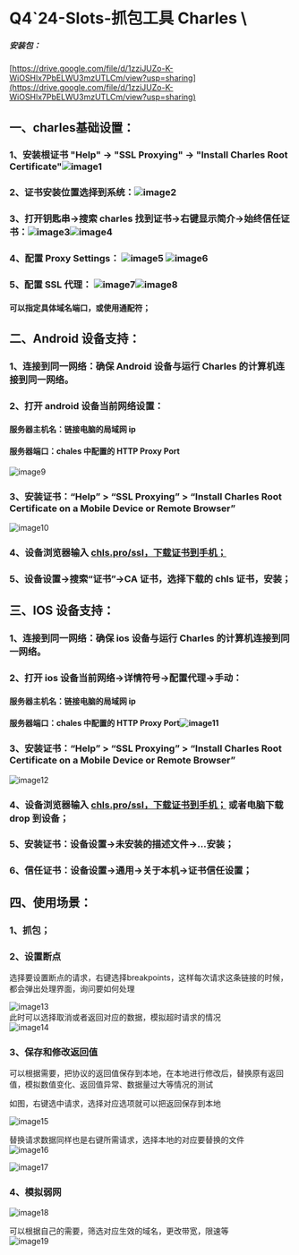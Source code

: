 # Q4\`24-Slots-抓包工具 Charles \

##### 安装包：

[https://drive.google.com/file/d/1zziJUZo-K-WiOSHlx7PbELWU3mzUTLCm/view?usp=sharing](https://drive.google.com/file/d/1zziJUZo-K-WiOSHlx7PbELWU3mzUTLCm/view?usp=sharing)

## 一、charles基础设置：

### 1、安装根证书 "Help" \-\> "SSL Proxying" \-\> "Install Charles Root Certificate"![image1](/assets/3db713b49f737bb8f4e6c12b6be9e949.png)

### 2、证书安装位置选择到系统：![image2](/assets/aa25f31ef3034cb7f007be54777e6e42.png)

### 3、打开钥匙串-\>搜索 charles 找到证书-\>右键显示简介-\>始终信任证书：![image3](/assets/1a02cc71f855cfb2d76dbdff78ca708a.png)![image4](/assets/7ba7aa80258514f1c8f973daf06dd600.png)

### 4、配置 Proxy Settings：  ![image5](/assets/bc6129451e8d9e329479e409ef6dbdc5.png) ![image6](/assets/820686dbe81e04a09921c01bc09e74cf.png)

### 5、配置 SSL 代理： ![image7](/assets/6d62f40890e1ed806a09d63cb28d4c2e.png)![image8](/assets/20ec59bed786f22611a055257dd9cf09.png)

#### 可以指定具体域名端口，或使用通配符；

## 二、Android 设备支持：

### 1、连接到同一网络：确保 Android 设备与运行 Charles 的计算机连接到同一网络。

### 2、打开 android 设备当前网络设置：

#### 服务器主机名：链接电脑的局域网 ip

#### 服务器端口：chales 中配置的 HTTP Proxy Port

![image9](/assets/e0f664dfd65894ea30c19d19fbf7c7ff.png)

### 3、安装证书：“Help” \> “SSL Proxying” \> “Install Charles Root Certificate on a Mobile Device or Remote Browser”

![image10](/assets/a10ff77c42b3fe6c51dfc4393910badb.png)

### 4、设备浏览器输入 [chls.pro/ssl，下载证书到手机；](http://chls.pro/ssl)

### 5、设备设置-\>搜索“证书”-\>CA 证书，选择下载的 chls 证书，安装；

## 三、IOS 设备支持：

### 1、连接到同一网络：确保 ios 设备与运行 Charles 的计算机连接到同一网络。

### 2、打开 ios 设备当前网络-\>详情符号-\>配置代理-\>手动：

#### 服务器主机名：链接电脑的局域网 ip

#### 服务器端口：chales 中配置的 HTTP Proxy Port![image11](/assets/53ac6e249b1e60d4bc4ba9558e2951df.png)

### 3、安装证书：“Help” \> “SSL Proxying” \> “Install Charles Root Certificate on a Mobile Device or Remote Browser”

![image12](/assets/648346832caabf89de33c1b8b7a566d3.png)

### 4、设备浏览器输入 [chls.pro/ssl，下载证书到手机；](http://chls.pro/ssl) 或者电脑下载 drop 到设备；

### 5、安装证书：设备设置-\>未安装的描述文件-\>...安装；

### 6、信任证书：设备设置-\>通用-\>关于本机-\>证书信任设置；

## 四、使用场景：

### 1、抓包；

### 2、设置断点

选择要设置断点的请求，右键选择breakpoints，这样每次请求这条链接的时候，都会弹出处理界面，询问要如何处理

![image13](/assets/6ec44d2bd1dc9f8be08ff9405dce2632.png)  
此时可以选择取消或者返回对应的数据，模拟超时请求的情况  
![image14](/assets/ff8f7e9827e6ee4831106b3e564491ba.png)

### 3、保存和修改返回值

可以根据需要，把协议的返回值保存到本地，在本地进行修改后，替换原有返回值，模拟数值变化、返回值异常、数据量过大等情况的测试

如图，右键选中请求，选择对应选项就可以把返回保存到本地

![image15](/assets/6c511f80d6a06cf44d8029ad646524a3.png)

替换请求数据同样也是右键所需请求，选择本地的对应要替换的文件  
![image16](/assets/d4bb568cccbde3fbe6dcdc6ba8975ce9.png)

![image17](/assets/0c72a556a87fad4ad937776e4249acd8.png)

### 4、模拟弱网

![image18](/assets/bae45cf99def9dc92d4a5a4fe828d387.png)

可以根据自己的需要，筛选对应生效的域名，更改带宽，限速等  
![image19](/assets/142c03347abea5a26205366191a86d9b.png)






































